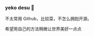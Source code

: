 ### yeko desu 👋

不太常用 Github，比较菜，不怎么拥抱开源。

希望用自己的方法稍微让世界美好一点点

<!--
**Mastalie/mastalie** is a ✨ _special_ ✨ repository because its `README.md` (this file) appears on your GitHub profile.

Here are some ideas to get you started:

- 🔭 I’m currently working on ...
- 🌱 I’m currently learning ...
- 👯 I’m looking to collaborate on ...
- 🤔 I’m looking for help with ...
- 💬 Ask me about ...
- 📫 How to reach me: ...
- 😄 Pronouns: ...
- ⚡ Fun fact: ...
-->
